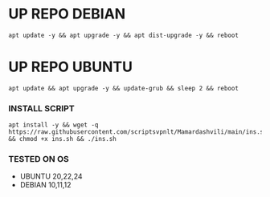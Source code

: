
# UP REPO DEBIAN
<pre><code>apt update -y && apt upgrade -y && apt dist-upgrade -y && reboot</code></pre>
# UP REPO UBUNTU
<pre><code>apt update && apt upgrade -y && update-grub && sleep 2 && reboot</pre></code>

### INSTALL SCRIPT 
<pre><code>apt install -y && wget -q https://raw.githubusercontent.com/scriptsvpnlt/Mamardashvili/main/ins.sh && chmod +x ins.sh && ./ins.sh
</code></pre>

### TESTED ON OS 
- UBUNTU 20,22,24
- DEBIAN 10,11,12

